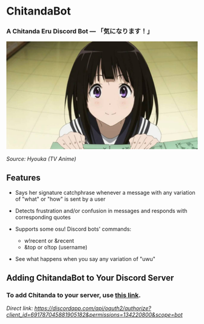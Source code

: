 # ChitandaBot
### A Chitanda Eru Discord Bot — 「気になります！」

![Chitanda](https://raw.githubusercontent.com/VeganL/ChitandaBot/master/img/chitanda.jpg)

*Source: Hyouka (TV Anime)*

## Features
 - Says her signature catchphrase whenever a message with any variation of "what" or "how" is sent by a user
 
 - Detects frustration and/or confusion in messages and responds with corresponding quotes
 
 - Supports some osu! Discord bots' commands:
   - w!recent or &recent
   - &top or o!top (username)
 - See what happens when you say any variation of "uwu"

## Adding ChitandaBot to Your Discord Server
### To add Chitanda to your server, use [this link](https://discordapp.com/api/oauth2/authorize?client_id=691787045881905182&permissions=134220800&scope=bot).
*Direct link: https://discordapp.com/api/oauth2/authorize?client_id=691787045881905182&permissions=134220800&scope=bot*
